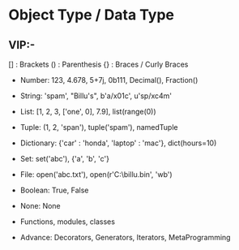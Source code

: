 # Object Type / Data Type

## VIP:-
[] : Brackets
() : Parenthesis
{} : Braces / Curly Braces

- Number: 123, 4.678, 5+7j, 0b111, Decimal(), Fraction()
- String: 'spam', "Billu's", b'a/x01c', u'sp/xc4m'
- List: [1, 2, 3, ['one', 0], 7.9], list(range(0))
- Tuple: (1, 2, 'span'), tuple('spam'), namedTuple
- Dictionary: {'car' : 'honda', 'laptop' : 'mac'}, dict(hours=10)
  
- Set: set('abc'), {'a', 'b', 'c'}
  
- File: open('abc.txt'), open(r'C:\billu.bin', 'wb')

- Boolean: True, False
- None: None

- Functions, modules, classes
- Advance: Decorators, Generators, Iterators, MetaProgramming